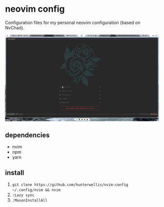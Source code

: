 # neovim config

Configuration files for my personal neovim configuration (based on NvChad).

![neovim screenshot](./images/screenshot.png)

## dependencies
- nvim
- npm
- yarn

## install
1. ```git clone https://github.com/hunterwellis/nvim-config ~/.config/nvim && nvim```
2. ```:Lazy sync```
3. ```:MasonInstallAll```

